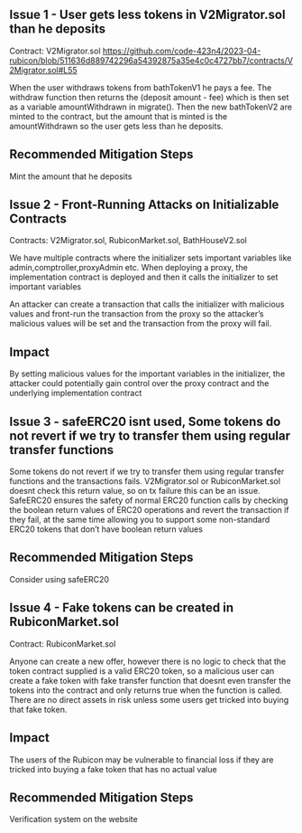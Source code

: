 ## Issue 1 - User gets less tokens in V2Migrator.sol than he deposits

Contract: V2Migrator.sol
https://github.com/code-423n4/2023-04-rubicon/blob/511636d889742296a54392875a35e4c0c4727bb7/contracts/V2Migrator.sol#L55

When the user withdraws tokens from bathTokenV1 he pays a fee. The withdraw function then returns the (deposit amount - fee) which is then set as a variable amountWithdrawn in migrate(). Then the new bathTokenV2 are minted to the contract, but the amount that is minted is the amountWithdrawn so the user gets less than he deposits.

## Recommended Mitigation Steps
Mint the amount that he deposits

## Issue 2 - Front-Running Attacks on Initializable Contracts

Contracts: V2Migrator.sol, RubiconMarket.sol, BathHouseV2.sol

We have multiple contracts where the initializer sets important variables like admin,comptroller,proxyAdmin etc. When deploying a proxy, the implementation contract is deployed and then it calls the initializer to set important variables 

An attacker can create a transaction that calls the initializer with malicious values and front-run the transaction from the proxy so the attacker’s malicious values will be set and the transaction from the proxy will fail.

## Impact

By setting malicious values for the important variables in the initializer, the attacker could potentially gain control over the proxy contract and the underlying implementation contract


## Issue 3 - safeERC20 isnt used, Some tokens do not revert if we try to transfer them using regular transfer functions

Some tokens do not revert if we try to transfer them using regular transfer functions and the transactions fails.  V2Migrator.sol or RubiconMarket.sol doesnt check this return value, so on tx failure this can be an issue. SafeERC20 ensures the safety of normal ERC20 function calls by checking the boolean return values of ERC20 operations and revert the transaction if they fail, at the same time allowing you to support some non-standard ERC20 tokens that don’t have boolean return values


## Recommended Mitigation Steps

Consider using safeERC20


## Issue 4 - Fake tokens can be created in RubiconMarket.sol

Contract: RubiconMarket.sol

Anyone can create a new offer, however there is no logic to check that the token contract supplied is a valid ERC20 token, so a malicious user can create a fake token with fake transfer function that doesnt even transfer the tokens into the contract and only returns true when the function is called. There are no direct assets in risk unless some users get tricked into buying that fake token.

## Impact

The users of the Rubicon may be vulnerable to financial loss if they are tricked into buying a fake token that has no actual value

## Recommended Mitigation Steps

Verification system on the website




